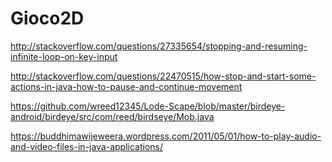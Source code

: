 # Gioco2D

http://stackoverflow.com/questions/27335654/stopping-and-resuming-infinite-loop-on-key-input

http://stackoverflow.com/questions/22470515/how-stop-and-start-some-actions-in-java-how-to-pause-and-continue-movement

https://github.com/wreed12345/Lode-Scape/blob/master/birdeye-android/birdeye/src/com/reed/birdseye/Mob.java

https://buddhimawijeweera.wordpress.com/2011/05/01/how-to-play-audio-and-video-files-in-java-applications/
